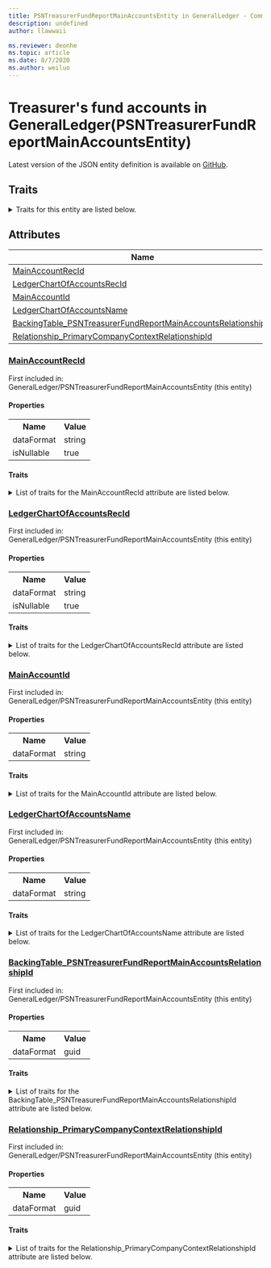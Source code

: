```yaml
---
title: PSNTreasurerFundReportMainAccountsEntity in GeneralLedger - Common Data Model | Microsoft Docs
description: undefined
author: llawwaii

ms.reviewer: deonhe
ms.topic: article
ms.date: 8/7/2020
ms.author: weiluo
---
```


# Treasurer's fund accounts in GeneralLedger(PSNTreasurerFundReportMainAccountsEntity)

  
 Latest version of the JSON entity definition is available on <a href="https://github.com/Microsoft/CDM/tree/master/schemaDocuments/core/operationsCommon/Entities/Finance/GeneralLedger/PSNTreasurerFundReportMainAccountsEntity.cdm.json" target="_blank">GitHub</a>.  

## Traits

<details>
<summary>Traits for this entity are listed below.  
</summary>

**is.CDM.entityVersion**  
  <table><tr><th>Parameter</th><th>Value</th><th>Data type</th><th>Explanation</th></tr><tr><td>versionNumber</td><td>"1.1"</td><td>string</td><td>semantic version number of the entity</td></tr></table>

**is.application.releaseVersion**  
  <table><tr><th>Parameter</th><th>Value</th><th>Data type</th><th>Explanation</th></tr><tr><td>releaseVersion</td><td>"10.0.13.0"</td><td>string</td><td>semantic version number of the application introducing this entity</td></tr></table>

**is.localized.displayedAs**  
  Holds the list of language specific display text for an object.  <table><tr><th>Parameter</th><th>Value</th><th>Data type</th><th>Explanation</th></tr><tr><td>localizedDisplayText</td><td><table><tr><th>languageTag</th><th>displayText</th></tr><tr><td>en</td><td>Treasurer's fund accounts</td></tr></table></td><td>entity</td><td>a reference to the constant entity holding the list of localized text</td></tr></table>

</details>

## Attributes

|Name|Description|First Included in Instance|
|---|---|---|
|[MainAccountRecId](#MainAccountRecId)||<a href="PSNTreasurerFundReportMainAccountsEntity.md" target="_blank">GeneralLedger/PSNTreasurerFundReportMainAccountsEntity</a>|
|[LedgerChartOfAccountsRecId](#LedgerChartOfAccountsRecId)||<a href="PSNTreasurerFundReportMainAccountsEntity.md" target="_blank">GeneralLedger/PSNTreasurerFundReportMainAccountsEntity</a>|
|[MainAccountId](#MainAccountId)||<a href="PSNTreasurerFundReportMainAccountsEntity.md" target="_blank">GeneralLedger/PSNTreasurerFundReportMainAccountsEntity</a>|
|[LedgerChartOfAccountsName](#LedgerChartOfAccountsName)||<a href="PSNTreasurerFundReportMainAccountsEntity.md" target="_blank">GeneralLedger/PSNTreasurerFundReportMainAccountsEntity</a>|
|[BackingTable_PSNTreasurerFundReportMainAccountsRelationshipId](#BackingTable_PSNTreasurerFundReportMainAccountsRelationshipId)||<a href="PSNTreasurerFundReportMainAccountsEntity.md" target="_blank">GeneralLedger/PSNTreasurerFundReportMainAccountsEntity</a>|
|[Relationship_PrimaryCompanyContextRelationshipId](#Relationship_PrimaryCompanyContextRelationshipId)||<a href="PSNTreasurerFundReportMainAccountsEntity.md" target="_blank">GeneralLedger/PSNTreasurerFundReportMainAccountsEntity</a>|

### <a href=#MainAccountRecId name="MainAccountRecId">MainAccountRecId</a>

First included in: GeneralLedger/PSNTreasurerFundReportMainAccountsEntity (this entity)  

#### Properties

<table><tr><th>Name</th><th>Value</th></tr><tr><td>dataFormat</td><td>string</td></tr><tr><td>isNullable</td><td>true</td></tr></table>

#### Traits

<details>
<summary>List of traits for the MainAccountRecId attribute are listed below.</summary>

**is.dataFormat.character**  
**is.dataFormat.big**  
**is.dataFormat.array**  
**is.nullable**  
The attribute value may be set to NULL.  

**is.dataFormat.character**  
**is.dataFormat.array**  
</details>

### <a href=#LedgerChartOfAccountsRecId name="LedgerChartOfAccountsRecId">LedgerChartOfAccountsRecId</a>

First included in: GeneralLedger/PSNTreasurerFundReportMainAccountsEntity (this entity)  

#### Properties

<table><tr><th>Name</th><th>Value</th></tr><tr><td>dataFormat</td><td>string</td></tr><tr><td>isNullable</td><td>true</td></tr></table>

#### Traits

<details>
<summary>List of traits for the LedgerChartOfAccountsRecId attribute are listed below.</summary>

**is.dataFormat.character**  
**is.dataFormat.big**  
**is.dataFormat.array**  
**is.nullable**  
The attribute value may be set to NULL.  

**is.dataFormat.character**  
**is.dataFormat.array**  
</details>

### <a href=#MainAccountId name="MainAccountId">MainAccountId</a>

First included in: GeneralLedger/PSNTreasurerFundReportMainAccountsEntity (this entity)  

#### Properties

<table><tr><th>Name</th><th>Value</th></tr><tr><td>dataFormat</td><td>string</td></tr></table>

#### Traits

<details>
<summary>List of traits for the MainAccountId attribute are listed below.</summary>

**is.dataFormat.character**  
**is.dataFormat.big**  
**is.dataFormat.array**  
**is.dataFormat.character**  
**is.dataFormat.array**  
</details>

### <a href=#LedgerChartOfAccountsName name="LedgerChartOfAccountsName">LedgerChartOfAccountsName</a>

First included in: GeneralLedger/PSNTreasurerFundReportMainAccountsEntity (this entity)  

#### Properties

<table><tr><th>Name</th><th>Value</th></tr><tr><td>dataFormat</td><td>string</td></tr></table>

#### Traits

<details>
<summary>List of traits for the LedgerChartOfAccountsName attribute are listed below.</summary>

**is.dataFormat.character**  
**is.dataFormat.big**  
**is.dataFormat.array**  
**is.dataFormat.character**  
**is.dataFormat.array**  
</details>

### <a href=#BackingTable_PSNTreasurerFundReportMainAccountsRelationshipId name="BackingTable_PSNTreasurerFundReportMainAccountsRelationshipId">BackingTable_PSNTreasurerFundReportMainAccountsRelationshipId</a>

First included in: GeneralLedger/PSNTreasurerFundReportMainAccountsEntity (this entity)  

#### Properties

<table><tr><th>Name</th><th>Value</th></tr><tr><td>dataFormat</td><td>guid</td></tr></table>

#### Traits

<details>
<summary>List of traits for the BackingTable_PSNTreasurerFundReportMainAccountsRelationshipId attribute are listed below.</summary>

**is.dataFormat.character**  
**is.dataFormat.big**  
**is.dataFormat.array**  
**is.dataFormat.guid**  
**means.identity.entityId**  
**is.linkedEntity.identifier**  
Marks the attribute(s) that hold foreign key references to a linked (used as an attribute) entity. This attribute is added to the resolved entity to enumerate the referenced entities.  <table><tr><th>Parameter</th><th>Value</th><th>Data type</th><th>Explanation</th></tr><tr><td>entityReferences</td><td><table><tr><th>entityReference</th><th>attributeReference</th></tr><tr><td><a href="../../../Tables/Finance/Ledger/Miscellaneous/PSNTreasurerFundReportMainAccounts.md" target="_blank">/core/operationsCommon/Tables/Finance/Ledger/Miscellaneous/PSNTreasurerFundReportMainAccounts.cdm.json/PSNTreasurerFundReportMainAccounts</a></td><td><a href="../../../Tables/Finance/Ledger/Miscellaneous/PSNTreasurerFundReportMainAccounts.md#RecId" target="_blank">RecId</a></td></tr></table></td><td>entity</td><td>a reference to the constant entity holding the list of entity references</td></tr></table>

**is.dataFormat.guid**  
**is.dataFormat.character**  
**is.dataFormat.array**  
</details>

### <a href=#Relationship_PrimaryCompanyContextRelationshipId name="Relationship_PrimaryCompanyContextRelationshipId">Relationship_PrimaryCompanyContextRelationshipId</a>

First included in: GeneralLedger/PSNTreasurerFundReportMainAccountsEntity (this entity)  

#### Properties

<table><tr><th>Name</th><th>Value</th></tr><tr><td>dataFormat</td><td>guid</td></tr></table>

#### Traits

<details>
<summary>List of traits for the Relationship_PrimaryCompanyContextRelationshipId attribute are listed below.</summary>

**is.dataFormat.character**  
**is.dataFormat.big**  
**is.dataFormat.array**  
**is.dataFormat.guid**  
**means.identity.entityId**  
**is.linkedEntity.identifier**  
Marks the attribute(s) that hold foreign key references to a linked (used as an attribute) entity. This attribute is added to the resolved entity to enumerate the referenced entities.  <table><tr><th>Parameter</th><th>Value</th><th>Data type</th><th>Explanation</th></tr><tr><td>entityReferences</td><td><table><tr><th>entityReference</th><th>attributeReference</th></tr><tr><td><a href="../../../Tables/Finance/Ledger/Main/CompanyInfo.md" target="_blank">/core/operationsCommon/Tables/Finance/Ledger/Main/CompanyInfo.cdm.json/CompanyInfo</a></td><td><a href="../../../Tables/Finance/Ledger/Main/CompanyInfo.md#RecId" target="_blank">RecId</a></td></tr></table></td><td>entity</td><td>a reference to the constant entity holding the list of entity references</td></tr></table>

**is.dataFormat.guid**  
**is.dataFormat.character**  
**is.dataFormat.array**  
</details>

